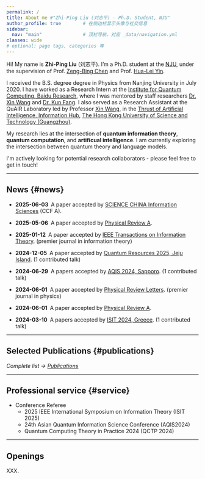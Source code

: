 ```yaml
---
permalink: /
title: About me #"Zhi-Ping Liu (刘志平) — Ph.D. Student, NJU"
author_profile: true        # 在侧边栏显示头像与社交信息
sidebar:
  nav: "main"               # 顶栏导航，对应 _data/navigation.yml
classes: wide 
# optional: page tags, categories 等
---
```


<!-- ======================== 个人简介 / About ======================== -->
Hi! My name is **Zhi-Ping Liu** (刘志平). I’m a Ph.D. student at the <a href="https://www.nju.edu.cn/" target="_blank">NJU</a>, under the supervision of Prof. <a href="https://physics.nju.edu.cn/szdw/qbmd/20240321/i262064.html" target="_blank">Zeng-Bing Chen</a> and Prof. <a href="http://www.phys.ruc.edu.cn/info/1071/2462.htm" target="_blank">Hua-Lei Yin</a>. 

I received the B.S. degree degree in Physics from Nanjing University in July 2020. I have worked as a Research Intern at the <a href="https://research.baidu.com/Research_Areas/index-view?id=75" target="_blank">Institute for Quantum Computing, Baidu Research</a>, where I was mentored by staff researchers <a href="https://www.xinwang.info/" target="_blank">Dr. Xin Wang</a> and <a href="https://www.kunfang.info/about/" target="_blank">Dr. Kun Fang</a>. I also served as a Research Assistant at the QuAIR Laboratory led by Professor <a href="https://www.xinwang.info/" target="_blank">Xin Wang</a>, in the <a href="https://www.hkust-gz.edu.cn/academics/hubs-and-thrust-areas/information-hub/artificial-intelligence/" target="_blank">Thrust of Artificial Intelligence, Information Hub</a>, <a href="https://www.hkust-gz.edu.cn/" target="_blank">The Hong Kong University of Science and Technology (Guangzhou)</a>. 

My research lies at the intersection of **quantum information theory**, **quantum computation**, and **artificual intelligence**. I am currently exploring the intersection between quantum theory and language models.


<!-- ☎️ liuzhiping113@gmail.com | 📍 Nanjing, China -->

I'm actively looking for potential research collaborators - please feel free to get in touch!

---

## News {#news}

<!-- * **2025-05-10** Opened information page for <a href="/prospective.html">prospective students & visitors</a>.  
**2025-05-01** Two papers accepted to <strong>ICML 2025</strong> (1 Spotlight).  
* **2025-04-09** Serving as Area Chair for <strong>NeurIPS 2025</strong>.  
* **2025-01-23** Three papers accepted to <strong>ICLR 2025</strong> (1 Spotlight).  
* **2024-09-26** Four papers accepted to <strong>NeurIPS 2024</strong> (1 Oral).   -->

* **2025-06-03** A paper accepted by <a href="https://www.sciengine.com/SCIS/doi/10.1007/s11432-025-4471-7" target="_blank">SCIENCE CHINA Information Sciences</a> (CCF A).

* **2025-05-06** A paper accepted by <a href="https://journals.aps.org/pra/accepted/f307eYb5F021809251148456c156559d949c74cee" target="_blank">Physical Review A</a>.

* **2025-01-12** A paper accepted by <a href="https://ieeexplore.ieee.org/abstract/document/10849969" target="_blank">IEEE Transactions on Information Theory</a>. (premier journal in information theory)

* **2024-12-05** A paper accepted by <a href="https://2025.quantumresources.science/accepted_talks.html" target="_blank">Quantum Resources 2025, Jeju Island</a>. (1 contributed talk)

* **2024-06-29** A papers accepted by <a href="http://aqis-conf.org/2024/" target="_blank">AQIS 2024, Sapporo</a>. (1 contributed talk)

* **2024-06-01** A paper accepted by <a href="https://journals.aps.org/prl/abstract/10.1103/PhysRevLett.133.010202" target="_blank">Physical Review Letters</a>. (premier journal in physics)

* **2024-06-01** A paper accepted by <a href="https://journals.aps.org/pra/abstract/10.1103/PhysRevA.109.062428" target="_blank">Physical Review A</a>.

* **2024-03-10** A papers accepted by <a href="https://2024.ieee-isit.org/" target="_blank">ISIT 2024, Greece</a>. (1 contributed talk)

---

## Selected Publications {#publications}

<!-- <div class="card-list">

**Limitations of Classically Simulable Measurements for Quantum State Discrimination**  
<em>Physical Review Letters</em> &nbsp;|&nbsp; <a href="https://journals.aps.org/prl/abstract/10.1103/PhysRevLett.133.010202" target="_blank">PDF</a>

</div> -->


_Complete list → [Publications](/publications)_  

---

## Professional service {#service}

<!-- * Journal Referee (subreviewer)
    * XXX
    * XXX -->
* Conference Referee
    * 2025 IEEE International Symposium on Information Theory (ISIT 2025) 
    * 24th Asian Quantum Information Science Conference (AQIS2024)
    * Quantum Computing Theory in Practice 2024 (QCTP 2024)

---

## Openings

XXX.

